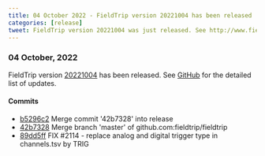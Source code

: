 ```yaml
---
title: 04 October 2022 - FieldTrip version 20221004 has been released
categories: [release]
tweet: FieldTrip version 20221004 was just released. See http://www.fieldtriptoolbox.org/#04-october-2022
---
```


### 04 October, 2022

FieldTrip version [20221004](http://github.com/fieldtrip/fieldtrip/releases/tag/20221004) has been released.
See [GitHub](https://github.com/fieldtrip/fieldtrip/compare/20220929...20221004) for the detailed list of updates.

#### Commits

- [b5296c2](http://github.com/fieldtrip/fieldtrip/commit/b5296c2) Merge commit '42b7328' into release
- [42b7328](http://github.com/fieldtrip/fieldtrip/commit/42b7328) Merge branch 'master' of github.com:fieldtrip/fieldtrip
- [89dd5ff](http://github.com/fieldtrip/fieldtrip/commit/89dd5ff) FIX #2114 - replace analog and digital trigger type in channels.tsv by TRIG
